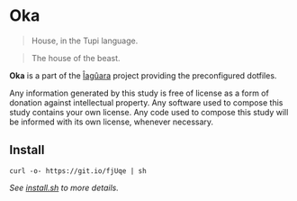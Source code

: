 # Oka

> House, in the Tupi language.

> The house of the beast.

**Oka** is a part of the [Îagûara][iaguara] project providing the preconfigured
dotfiles.

Any information generated by this study is free of license as a form of donation
against intellectual property. Any software used to compose this study contains
your own license. Any code used to compose this study will be informed with its
own license, whenever necessary.


## Install

```shell 
curl -o- https://git.io/fjUqe | sh
```

_See [install.sh][install] to more details._

[iaguara]: https://github.com/iaguara
[install]: ./.oka/scripts/install.sh
